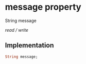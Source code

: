 


# message property







String message
  
_<span class="feature">read / write</span>_






## Implementation

```dart
String message;
```








